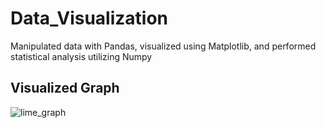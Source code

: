 # Data_Visualization

Manipulated data with Pandas, visualized using Matplotlib, and performed statistical analysis utilizing Numpy 


## Visualized Graph


![lime_graph](https://user-images.githubusercontent.com/49400714/65037371-20bfe900-d980-11e9-8ee4-dbe25e1d6f55.JPG)
